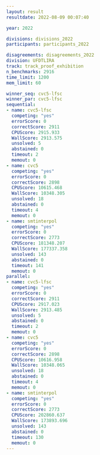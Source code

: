```yaml
---
layout: result
resultdate: 2022-08-09 00:07:40

year: 2022

divisions: divisions_2022
participants: participants_2022

disagreements: disagreements_2022
division: UFDTLIRA
track: track_proof_exhibition
n_benchmarks: 2916
time_limit: 1200
mem_limit: 60

winner_seq: cvc5-lfsc
winner_par: cvc5-lfsc
sequential:
- name: cvc5-lfsc
  competing: "yes"
  errorScore: 0
  correctScore: 2911
  CPUScore: 2915.933
  WallScore: 2913.575
  unsolved: 5
  abstained: 0
  timeout: 2
  memout: 0
- name: cvc5
  competing: "yes"
  errorScore: 0
  correctScore: 2898
  CPUScore: 10615.468
  WallScore: 10348.305
  unsolved: 18
  abstained: 0
  timeout: 4
  memout: 0
- name: smtinterpol
  competing: "yes"
  errorScore: 0
  correctScore: 2773
  CPUScore: 181348.207
  WallScore: 177337.358
  unsolved: 143
  abstained: 0
  timeout: 141
  memout: 0
parallel:
- name: cvc5-lfsc
  competing: "yes"
  errorScore: 0
  correctScore: 2911
  CPUScore: 2917.023
  WallScore: 2913.485
  unsolved: 5
  abstained: 0
  timeout: 2
  memout: 0
- name: cvc5
  competing: "yes"
  errorScore: 0
  correctScore: 2898
  CPUScore: 10616.958
  WallScore: 10348.065
  unsolved: 18
  abstained: 0
  timeout: 4
  memout: 0
- name: smtinterpol
  competing: "yes"
  errorScore: 0
  correctScore: 2773
  CPUScore: 202860.637
  WallScore: 173893.696
  unsolved: 143
  abstained: 0
  timeout: 130
  memout: 0
---
```

